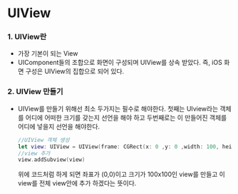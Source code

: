 # UIView

### 1. UIView란

- 가장 기본이 되는 View
- UIComponent들의 조합으로 화면이 구성되며 UIView를 상속 받았다. 즉, iOS 화면 구성은 UIView의 집합으로 되어 있다.

### 2. UIView 만들기

- UIView를 만들기 위해선 최소 두가지는 필수로 해야한다. 첫째는 UIview라는 객체를 어디에 어떠한 크기를 갖는지 선언을 해야 하고 두번째로는 이 만들어진 객체를 어디에 넣을지 선언을 해야한다. 

  ```swift
  //UIView 객체 생성
  let view: UIView = UIView(frame: CGRect(x: 0 ,y: 0 ,width: 100, height: 100))	
  //view 추가
  view.addSubview(view)
  ```

  위에 코드처럼 하게 되면 좌표가 (0,0)이고 크기가 100x100인 view를 만들고 이 view를 전체 view안에 추가 하겠다는 뜻이다.